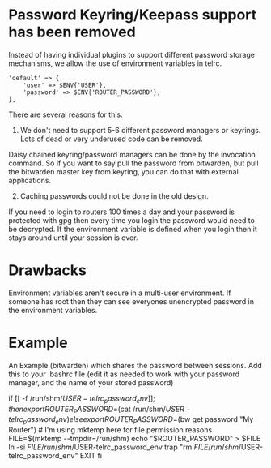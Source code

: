 # Password Keyring/Keepass support has been removed

Instead of having individual plugins to support different password storage
mechanisms, we allow the use of environment variables in telrc.

    'default' => {
        'user' => $ENV{'USER'},
        'password' => $ENV{'ROUTER_PASSWORD'},
    },


There are several reasons for this.

1.  We don't need to support 5-6 different password managers or keyrings.
Lots of dead or very underused code can be removed.

Daisy chained keyring/password managers can be done by the invocation command.
So if you want to say pull the password from bitwarden, but pull the bitwarden
master key from keyring, you can do that with external applications.

2.  Caching passwords could not be done in the old design.

If you need to login to routers 100 times a day and your password is protected
with gpg then every time you login the password would need to be decrypted.
If the environment variable is defined when you login then it stays around
until your session is over.


# Drawbacks

Environment variables aren't secure in a multi-user environment.  If someone
has root then they can see everyones unencrypted password in the environment
variables.


# Example

An Example (bitwarden) which shares the password between sessions.  Add this
to your .bashrc file (edit it as needed to work with your password manager,
and the name of your stored password)

if [[ -f /run/shm/$USER-telrc_password_env ]]; then
    export ROUTER_PASSWORD=$(cat /run/shm/$USER-telrc_password_env)
else
    export ROUTER_PASSWORD=$(bw get password "My Router")
    # I'm using mktemp here for file permission reasons
    FILE=$(mktemp --tmpdir=/run/shm)
    echo "$ROUTER_PASSWORD" > $FILE
    ln -si $FILE /run/shm/$USER-telrc_password_env
    trap "rm $FILE /run/shm/$USER-telrc_password_env" EXIT
fi

